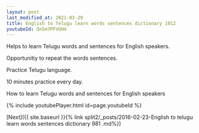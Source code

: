 ```yaml
---
layout: post
last_modified_at: 2021-03-29
title: English to Telugu learn words sentences dictionary 1012 
youtubeId: QnSm7PFVUH4
---
```

 
 
Helps to learn Telugu words and sentences for English speakers.

Opportunitiy to repeat the words sentences. 

Practice Telugu language. 
 
10 minutes practice every day. 
 
How to learn Telugu words and sentences for English speakers 
 
{% include youtubePlayer.html id=page.youtubeId %}
 
 
[Next]({{ site.baseurl }}{% link  split2/_posts/2016-02-23-English to telugu learn words sentences dictionary 981 .md%})
 
